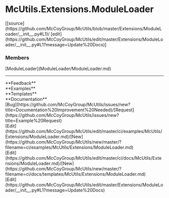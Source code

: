 # <a id="McUtils.Extensions.ModuleLoader">McUtils.Extensions.ModuleLoader</a> 
<div class="docs-source-link" markdown="1">
[[source](https://github.com/McCoyGroup/McUtils/blob/master/Extensions/ModuleLoader/__init__.py#L1)/
[edit](https://github.com/McCoyGroup/McUtils/edit/master/Extensions/ModuleLoader/__init__.py#L1?message=Update%20Docs)]
</div>
    


### Members
<div class="container alert alert-secondary bg-light">
  <div class="row">
   <div class="col" markdown="1">
[ModuleLoader](ModuleLoader/ModuleLoader.md)   
</div>
   <div class="col" markdown="1">
   
</div>
   <div class="col" markdown="1">
   
</div>
</div>
</div>













---


<div markdown="1" class="text-secondary">
<div class="container">
  <div class="row">
   <div class="col" markdown="1">
**Feedback**   
</div>
   <div class="col" markdown="1">
**Examples**   
</div>
   <div class="col" markdown="1">
**Templates**   
</div>
   <div class="col" markdown="1">
**Documentation**   
</div>
   <div class="col" markdown="1">
   
</div>
   <div class="col" markdown="1">
   
</div>
   <div class="col" markdown="1">
   
</div>
</div>
  <div class="row">
   <div class="col" markdown="1">
[Bug](https://github.com/McCoyGroup/McUtils/issues/new?title=Documentation%20Improvement%20Needed)/[Request](https://github.com/McCoyGroup/McUtils/issues/new?title=Example%20Request)   
</div>
   <div class="col" markdown="1">
[Edit](https://github.com/McCoyGroup/McUtils/edit/master/ci/examples/McUtils/Extensions/ModuleLoader.md)/[New](https://github.com/McCoyGroup/McUtils/new/master/?filename=ci/examples/McUtils/Extensions/ModuleLoader.md)   
</div>
   <div class="col" markdown="1">
[Edit](https://github.com/McCoyGroup/McUtils/edit/master/ci/docs/McUtils/Extensions/ModuleLoader.md)/[New](https://github.com/McCoyGroup/McUtils/new/master/?filename=ci/docs/templates/McUtils/Extensions/ModuleLoader.md)   
</div>
   <div class="col" markdown="1">
[Edit](https://github.com/McCoyGroup/McUtils/edit/master/Extensions/ModuleLoader/__init__.py#L1?message=Update%20Docs)   
</div>
   <div class="col" markdown="1">
   
</div>
   <div class="col" markdown="1">
   
</div>
   <div class="col" markdown="1">
   
</div>
</div>
</div>
</div>